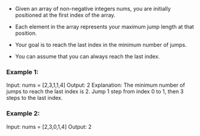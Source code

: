 - Given an array of non-negative integers nums, you are initially positioned at the first index of the array.
- Each element in the array represents your maximum jump length at that position.

- Your goal is to reach the last index in the minimum number of jumps.

- You can assume that you can always reach the last index.


### Example 1:

Input: nums = [2,3,1,1,4]
Output: 2
Explanation: The minimum number of jumps to reach the last index is 2. Jump 1 step from index 0 to 1, then 3 steps to the last index.


### Example 2:

Input: nums = [2,3,0,1,4]
Output: 2
 
